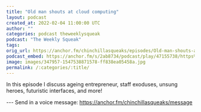```yaml
---
title: "Old man shouts at cloud computing"
layout: podcast
created_at: 2022-02-04 11:00:00 UTC
author: ""
categories: podcast theweeklysqueak
podcast: "The Weekly Squeak"
tags: 
orig_url: https://anchor.fm/chinchillasqueaks/episodes/Old-man-shouts-at-cloud-computing-e1dtj2q
podcast_embed: https://anchor.fm/s/2ab8734/podcast/play/47155738/https%3A%2F%2Fd3ctxlq1ktw2nl.cloudfront.net%2Fstaging%2F2022-1-4%2F1cc9c6ea-373b-5036-5804-eff8ba7ecae4.mp3
image: images/347957-1547538871578-ff838ea05458a.jpg
permalink: /:categories/:title/
---
```

In this episode I discuss ageing entrepreneur, staff exoduses, unsung heroes, futuristic interfaces, and more!

--- Send in a voice message: https://anchor.fm/chinchillasqueaks/message